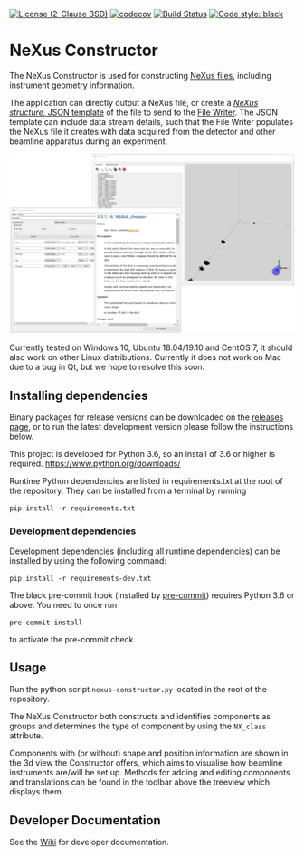 [![License (2-Clause BSD)](https://img.shields.io/badge/license-BSD%202--Clause-blue.svg)](https://github.com/ess-dmsc/nexus-constructor/blob/master/LICENSE) [![codecov](https://codecov.io/gh/ess-dmsc/nexus-constructor/branch/master/graph/badge.svg)](https://codecov.io/gh/ess-dmsc/nexus-constructor) [![Build Status](https://jenkins.esss.dk/dm/job/ess-dmsc/job/nexus-constructor/job/master/badge/icon)](https://jenkins.esss.dk/dm/job/ess-dmsc/job/nexus-constructor/job/master/) [![Code style: black](https://img.shields.io/badge/code%20style-black-000000.svg)](https://github.com/python/black)

# NeXus Constructor
The NeXus Constructor is used for constructing [NeXus files](https://www.nexusformat.org/), including instrument geometry information.

The application can directly output a NeXus file, or create a [_NeXus structure_, JSON template](https://github.com/ess-dmsc/kafka-to-nexus/blob/master/documentation/commands.md#defining-a-nexus-structure) of the file to send to the [File Writer](https://github.com/ess-dmsc/kafka-to-nexus). The JSON template can include data stream details, such that the File Writer populates the NeXus file it creates with data acquired from the detector and other beamline apparatus during an experiment. 

![NeXus Constructor](resources/images/nc_screenshot.png)

Currently tested on Windows 10, Ubuntu 18.04/19.10 and CentOS 7, it should also work on other Linux distributions. Currently it does not work on Mac due to a bug in Qt, but we hope to resolve this soon.

## Installing dependencies

Binary packages for release versions can be downloaded on the [releases page](https://github.com/ess-dmsc/nexus-constructor/releases), or to run the latest development version please follow the instructions below.

This project is developed for Python 3.6, so an install of 3.6 or higher
is required. https://www.python.org/downloads/

Runtime Python dependencies are listed in requirements.txt at the root of the
repository. They can be installed from a terminal by running
```
pip install -r requirements.txt
```

### Development dependencies

Development dependencies (including all runtime dependencies) can be installed by using the following command: 

```
pip install -r requirements-dev.txt
```

The black pre-commit hook (installed by [pre-commit](https://pre-commit.com/)) requires Python 3.6 or above.
You need to once run
```
pre-commit install
```
to activate the pre-commit check.

## Usage

Run the python script `nexus-constructor.py` located in the root of the repository.

The NeXus Constructor both constructs and identifies components as groups and determines the type of component by using the `NX_class` attribute. 

Components with (or without) shape and position information are shown in the 3d view the Constructor offers, which aims to visualise how beamline instruments are/will be set up. Methods for adding and editing components and translations can be found in the toolbar above the treeview which displays them.


## Developer Documentation

See the [Wiki](https://github.com/ess-dmsc/nexus-constructor/wiki/Developer-Notes) for developer documentation.
